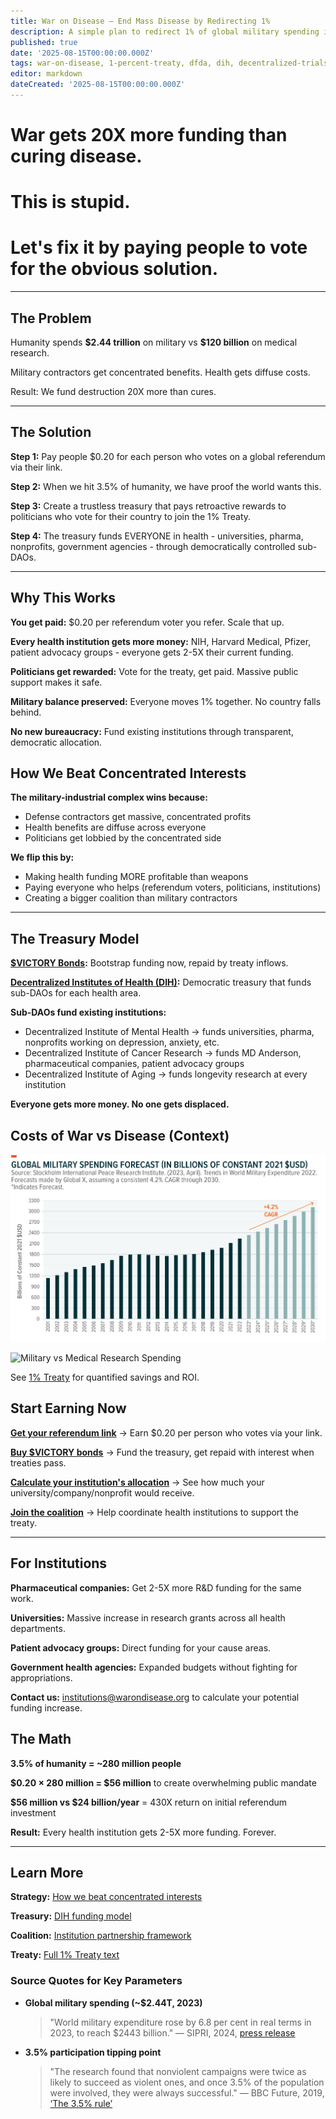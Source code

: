 ```yaml
---
title: War on Disease — End Mass Disease by Redirecting 1%
description: A simple plan to redirect 1% of global military spending into decentralized clinical trials (dFDA) funded by the Decentralized Institutes of Health (DIH), with referral rewards and \$VICTORY instruments to mobilize the world.
published: true
date: '2025-08-15T00:00:00.000Z'
tags: war-on-disease, 1-percent-treaty, dfda, dih, decentralized-trials, incentives, victory-bonds
editor: markdown
dateCreated: '2025-08-15T00:00:00.000Z'
---
```


# War gets 20X more funding than curing disease.

# This is stupid.

# Let's fix it by paying people to vote for the obvious solution.

---

## The Problem

Humanity spends **\$2.44 trillion** on military vs **\$120 billion** on medical research.

Military contractors get concentrated benefits. Health gets diffuse costs.

Result: We fund destruction 20X more than cures.

---

## The Solution

**Step 1:** Pay people \$0.20 for each person who votes on a global referendum via their link.

**Step 2:** When we hit 3.5% of humanity, we have proof the world wants this.

**Step 3:** Create a trustless treasury that pays retroactive rewards to politicians who vote for their country to join the 1% Treaty.

**Step 4:** The treasury funds EVERYONE in health - universities, pharma, nonprofits, government agencies - through democratically controlled sub-DAOs.

---

## Why This Works

**You get paid:** \$0.20 per referendum voter you refer. Scale that up.

**Every health institution gets more money:** NIH, Harvard Medical, Pfizer, patient advocacy groups - everyone gets 2-5X their current funding.

**Politicians get rewarded:** Vote for the treaty, get paid. Massive public support makes it safe.

**Military balance preserved:** Everyone moves 1% together. No country falls behind.

**No new bureaucracy:** Fund existing institutions through transparent, democratic allocation.

## How We Beat Concentrated Interests

**The military-industrial complex wins because:**
- Defense contractors get massive, concentrated profits
- Health benefits are diffuse across everyone
- Politicians get lobbied by the concentrated side

**We flip this by:**
- Making health funding MORE profitable than weapons
- Paying everyone who helps (referendum voters, politicians, institutions)
- Creating a bigger coalition than military contractors

---

## The Treasury Model

**[\$VICTORY Bonds](./1-percent-treaty/victory-bonds-tokenomics.md):** Bootstrap funding now, repaid by treaty inflows.

**[Decentralized Institutes of Health (DIH)](./1-percent-treaty/decentralized-institutes-of-health.md):** Democratic treasury that funds sub-DAOs for each health area.

**Sub-DAOs fund existing institutions:** 
- Decentralized Institute of Mental Health → funds universities, pharma, nonprofits working on depression, anxiety, etc.
- Decentralized Institute of Cancer Research → funds MD Anderson, pharmaceutical companies, patient advocacy groups
- Decentralized Institute of Aging → funds longevity research at every institution

**Everyone gets more money. No one gets displaced.**

## Costs of War vs Disease (Context)

![Global Military Spending](./1-percent-treaty/global-military-spending-chart.png)

![Military vs Medical Research Spending](./1-percent-treaty/war-military-spending-vs-medical-research-bar-chart.svg)

See [1% Treaty](./1-percent-treaty/1-percent-treaty.md) for quantified savings and ROI.

## Start Earning Now

**[Get your referendum link](./referendum/global-referendum-implementation.md)** → Earn \$0.20 per person who votes via your link.

**[Buy \$VICTORY bonds](./1-percent-treaty/victory-bonds-tokenomics.md)** → Fund the treasury, get repaid with interest when treaties pass.

**[Calculate your institution's allocation](./1-percent-treaty/institutional-funding-calculator.md)** → See how much your university/company/nonprofit would receive.

**[Join the coalition](./coalition-building.md)** → Help coordinate health institutions to support the treaty.

---

## For Institutions

**Pharmaceutical companies:** Get 2-5X more R&D funding for the same work.

**Universities:** Massive increase in research grants across all health departments.

**Patient advocacy groups:** Direct funding for your cause areas.

**Government health agencies:** Expanded budgets without fighting for appropriations.

**Contact us:** [institutions@warondisease.org](mailto:institutions@warondisease.org) to calculate your potential funding increase.

## The Math

**3.5% of humanity = ~280 million people**

**\$0.20 × 280 million = \$56 million** to create overwhelming public mandate

**\$56 million vs \$24 billion/year** = 430X return on initial referendum investment

**Result:** Every health institution gets 2-5X more funding. Forever.

---

## Learn More

**Strategy:** [How we beat concentrated interests](./war-on-disease-strategy.md)

**Treasury:** [DIH funding model](./1-percent-treaty/decentralized-institutes-of-health.md)  

**Coalition:** [Institution partnership framework](./coalition-building.md)

**Treaty:** [Full 1% Treaty text](./1-percent-treaty/1-percent-treaty.md)

### Source Quotes for Key Parameters

* **Global military spending (~\$2.44T, 2023)**
  > "World military expenditure rose by 6.8 per cent in real terms in 2023, to reach \$2443 billion."
  > — SIPRI, 2024, [press release](mdc:https:/www.sipri.org/media/press-release/2024/world-military-expenditure-reaches-record-high-2023)

* **3.5% participation tipping point**
  > "The research found that nonviolent campaigns were twice as likely to succeed as violent ones, and once 3.5% of the population were involved, they were always successful."
  > — BBC Future, 2019, [‘The 3.5% rule’](mdc:https:/www.bbc.com/future/article/20190513-it-only-takes-35-of-people-to-change-the-world)



